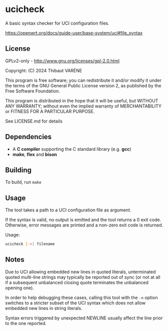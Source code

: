 # ucicheck

A basic syntax checker for UCI configuration files.

https://openwrt.org/docs/guide-user/base-system/uci#file_syntax

## License

GPLv2-only - http://www.gnu.org/licenses/gpl-2.0.html

Copyright: (C) 2024 Thibaut VARÈNE

This program is free software; you can redistribute it and/or
modify it under the terms of the GNU General Public License version 2,
as published by the Free Software Foundation.

This program is distributed in the hope that it will be useful, but WITHOUT ANY WARRANTY;
without even the implied warranty of MERCHANTABILITY or FITNESS FOR A PARTICULAR PURPOSE.

See LICENSE.md for details

## Dependencies

 - A **C compiler** supporting the C standard library (e.g. **gcc**)
 - **make**, **flex** and **bison**
 
## Building

To build, run `make`

## Usage

The tool takes a path to a UCI configuration file as argument.

If the syntax is valid, no output is emitted and the tool returns a 0 exit code.
Otherwise, error messages are printed and a non-zero exit code is returned.

Usage:

```sh
ucicheck [-n] filename
````

## Notes

Due to UCI allowing embedded new lines in quoted literals,
unterminated quoted multi-line strings may typically be reported out of sync
(or not at all if a subsequent unbalanced closing quote terminates the unbalanced opening one).

In order to help debugging these cases, calling this tool with the `-n` option
switches to a stricter subset of the UCI syntax which does not allow embedded new lines in string literals.

Syntax errors triggered by unexpected NEWLINE usually affect the line prior to the one reported.
